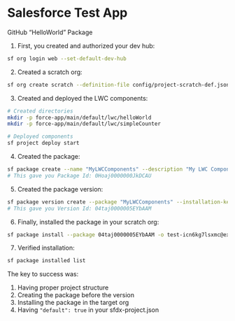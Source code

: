 # Salesforce Test App

GitHub “HelloWorld” Package

1. First, you created and authorized your dev hub:
```bash
sf org login web --set-default-dev-hub
```

2. Created a scratch org:
```bash
sf org create scratch --definition-file config/project-scratch-def.json --set-default
```

3. Created and deployed the LWC components:
```bash
# Created directories
mkdir -p force-app/main/default/lwc/helloWorld
mkdir -p force-app/main/default/lwc/simpleCounter

# Deployed components
sf project deploy start
```

4. Created the package:
```bash
sf package create --name "MyLWCComponents" --description "My LWC Components" --package-type Unlocked --path force-app
# This gave you Package Id: 0Hoaj0000000JkDCAU
```

5. Created the package version:
```bash
sf package version create --package "MyLWCComponents" --installation-key-bypass --wait 10
# This gave you Version Id: 04taj0000005EYbAAM
```

6. Finally, installed the package in your scratch org:
```bash
sf package install --package 04taj0000005EYbAAM -o test-icn6kg7lsxmc@example.com
```

7. Verified installation:
```bash
sf package installed list
```

The key to success was:
1. Having proper project structure
2. Creating the package before the version
3. Installing the package in the target org
4. Having `"default": true` in your sfdx-project.json
